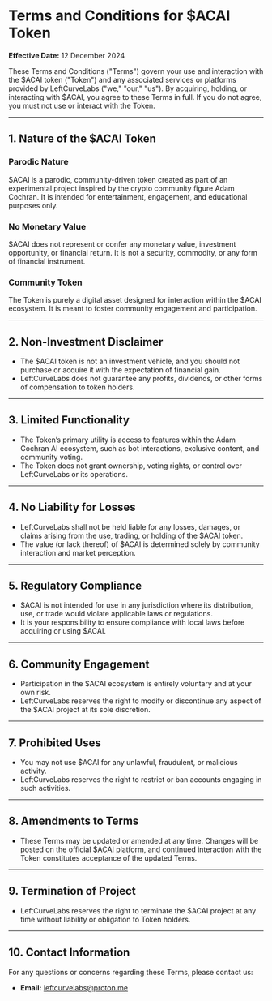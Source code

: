 # Terms and Conditions for $ACAI Token

**Effective Date:** 12 December 2024

These Terms and Conditions ("Terms") govern your use and interaction with the $ACAI token ("Token") and any associated services or platforms provided by LeftCurveLabs ("we," "our," "us"). By acquiring, holding, or interacting with $ACAI, you agree to these Terms in full. If you do not agree, you must not use or interact with the Token.

---

## 1. Nature of the $ACAI Token

### **Parodic Nature**
$ACAI is a parodic, community-driven token created as part of an experimental project inspired by the crypto community figure Adam Cochran. It is intended for entertainment, engagement, and educational purposes only.

### **No Monetary Value**
$ACAI does not represent or confer any monetary value, investment opportunity, or financial return. It is not a security, commodity, or any form of financial instrument.

### **Community Token**
The Token is purely a digital asset designed for interaction within the $ACAI ecosystem. It is meant to foster community engagement and participation.

---

## 2. Non-Investment Disclaimer

- The $ACAI token is not an investment vehicle, and you should not purchase or acquire it with the expectation of financial gain.
- LeftCurveLabs does not guarantee any profits, dividends, or other forms of compensation to token holders.

---

## 3. Limited Functionality

- The Token’s primary utility is access to features within the Adam Cochran AI ecosystem, such as bot interactions, exclusive content, and community voting.
- The Token does not grant ownership, voting rights, or control over LeftCurveLabs or its operations.

---

## 4. No Liability for Losses

- LeftCurveLabs shall not be held liable for any losses, damages, or claims arising from the use, trading, or holding of the $ACAI token.
- The value (or lack thereof) of $ACAI is determined solely by community interaction and market perception.

---

## 5. Regulatory Compliance

- $ACAI is not intended for use in any jurisdiction where its distribution, use, or trade would violate applicable laws or regulations.
- It is your responsibility to ensure compliance with local laws before acquiring or using $ACAI.

---

## 6. Community Engagement

- Participation in the $ACAI ecosystem is entirely voluntary and at your own risk.
- LeftCurveLabs reserves the right to modify or discontinue any aspect of the $ACAI project at its sole discretion.

---

## 7. Prohibited Uses

- You may not use $ACAI for any unlawful, fraudulent, or malicious activity.
- LeftCurveLabs reserves the right to restrict or ban accounts engaging in such activities.

---

## 8. Amendments to Terms

- These Terms may be updated or amended at any time. Changes will be posted on the official $ACAI platform, and continued interaction with the Token constitutes acceptance of the updated Terms.

---

## 9. Termination of Project

- LeftCurveLabs reserves the right to terminate the $ACAI project at any time without liability or obligation to Token holders.

---

## 10. Contact Information

For any questions or concerns regarding these Terms, please contact us:

- **Email:** [leftcurvelabs@proton.me](mailto:leftcurvelabs@proton.me)
